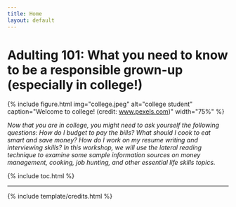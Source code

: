 ```yaml
---
title: Home
layout: default
---
```


# Adulting 101: What you need to know to be a responsible grown-up (especially in college!)

{% include figure.html img="college.jpeg" alt="college student" caption="Welcome to college! (credit: www.pexels.com)" width="75%" %}

*Now that you are in college, you might need to ask yourself the following questions: How do I budget to pay the bills? What should I cook to eat smart and save money? How do I work on my resume writing and interviewing skills? In this workshop, we will use the lateral reading technique to examine some sample information sources on money management, cooking, job hunting, and other essential life skills topics.*

{% include toc.html %}

------

{% include template/credits.html %}
